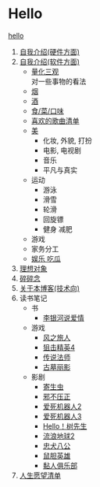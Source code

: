 # Hello  
[hello](/hello.md)
1. [自我介绍(硬件方面)](/blog/profile_hardware.md)
2. [自我介绍(软件方面)](/blog/profile_software.md)  
    - [量化三观](/blog/view/view.md)  
    对一些事物的看法
    - [烟](/blog/view/cigar.md)
    - [酒](/blog/view/alcohol.md)
    - [食/菜/口味](/blog/view/food.md)
    - [喜欢的歌曲清单](/blog/view/songs.md)
    - [美](/blog/view/aesthetics.md)
      * 化妆, 外貌, 打扮
      * 电影, 电视剧
      * 音乐
      * 平凡与真实
    - 运动
      * 游泳
      * 滑雪
      * 轮滑
      * 回旋镖
      * 健身 减肥
    - 游戏
    - 家务分工
    - [娱乐 吃瓜](/blog/view/entertainment.md)
3. [理想对象](/blog/my_dream.md)
4. [碎碎念](/blog/twitter.md)
5. [关于本博客(技术向)](/blog/about.md)
6. 读书笔记
   - 书
        - [李银河说爱情](/blog/readingNotes/book/LiYinheTalksAboutLove.md)
   - 游戏
        - [风之旅人](/blog/readingNotes/game/Journey.md)
        - [狙击精英4](/blog/readingNotes/game/SniperElite4.md)
        - [传说法师](/blog/readingNotes/game/WizardOfLegend.md)
        - [古墓丽影](/blog/readingNotes/game/TombRaider.md)
   - 影剧
        - [寄生虫](/blog/readingNotes/movie/Parasite.md)
        - [邪不压正](/blog/readingNotes/movie/HiddenMan.md)
        - [爱死机器人2](/blog/readingNotes/movie/LoveDeathAndRobotsSeason2.md)
        - [爱死机器人3](/blog/readingNotes/movie/LoveDeathAndRobotsSeason3.md)
        - [Hello！树先生](/blog/readingNotes/movie/MrTree.md)
        - [流浪地球2](/blog/readingNotes/movie/TheWanderingEarthⅡ.md)
        - [忠犬八公](/blog/readingNotes/movie/Hachiko.md)
        - [鼠胆英雄](/blog/readingNotes/movie/CowardHero.md)
        - [黏人俱乐部](/blog/readingNotes/movie/StickyClub.md)
8. [人生愿望清单](/blog/bucketList.md)

